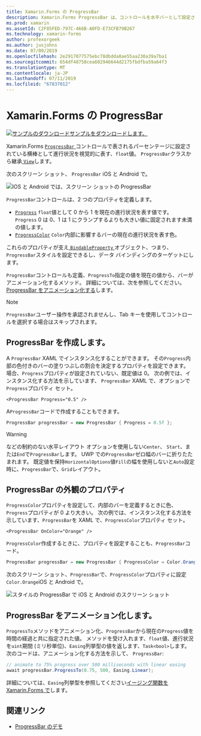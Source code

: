 ```yaml
---
title: Xamarin.Forms の ProgressBar
description: Xamarin.Forms ProgressBar は、コントロールを水平バーとして設定されている float プロパティに基づいて進行状況を視覚的に表すです。
ms.prod: xamarin
ms.assetId: C2F85FED-797C-466B-A0FD-E73CFB79B267
ms.technology: xamarin-forms
author: profexorgeek
ms.author: jusjohns
ms.date: 07/09/2019
ms.openlocfilehash: 2e2917077575ebc78dbdda8ae55aa230a39a7ba1
ms.sourcegitcommit: 654df48758cea602946644d2175fbdfba59a64f3
ms.translationtype: MT
ms.contentlocale: ja-JP
ms.lasthandoff: 07/11/2019
ms.locfileid: "67837012"
---
```

# <a name="xamarinforms-progressbar"></a>Xamarin.Forms の ProgressBar
[![サンプルのダウンロード](~/media/shared/download.png)サンプルをダウンロードします。](https://github.com/xamarin/xamarin-forms-samples/tree/master/UserInterface/ProgressBarDemos)

Xamarin.Forms [ `ProgressBar` ](xref:Xamarin.Forms.ProgressBar)コントロールで表されるパーセンテージに設定されている横棒として進行状況を視覚的に表す、`float`値。 `ProgressBar`クラスから継承[ `View`](xref:Xamarin.Forms.View)します。

次のスクリーン ショット、 `ProgressBar` iOS と Android で。

![IOS と Android では、スクリーン ショットの ProgressBar](progressbar-images/progressbars-default.png "iOS や Android 上の ProgressBar")

`ProgressBar`コントロールは、2 つのプロパティを定義します。

* [`Progress`](xref:Xamarin.Forms.ProgressBar.Progress) `float`値として 0 から 1 を現在の進行状況を表す値です。 `Progress` 0 は 0、1 は 1 にクランプするよりも大きい値に固定されます未満の値します。
* [`ProgressColor`](xref:Xamarin.Forms.ProgressBar.ProgressColor) `Color`内部に影響するバーの現在の進行状況を表す色。

これらのプロパティが支え[ `BindableProperty` ](xref:Xamarin.Forms.BindableProperty)オブジェクト、つまり、`ProgressBar`スタイルを設定できるし、データ バインディングのターゲットにします。

`ProgressBar`コントロールも定義、`ProgressTo`指定の値を現在の値から、バーがアニメーション化するメソッド。 詳細については、次を参照してください。 [ProgressBar をアニメーション化する](#animate-a-progressbar)します。

> [!NOTE]
> `ProgressBar`ユーザー操作を承認されませんし、Tab キーを使用してコントロールを選択する場合はスキップされます。

## <a name="create-a-progressbar"></a>ProgressBar を作成します。

A `ProgressBar` XAML でインスタンス化することができます。 その`Progress`内部の色付きのバーの塗りつぶしの割合を決定するプロパティを設定できます。 場合、`Progress`プロパティが設定されていない、既定値は 0。 次の例では、インスタンス化する方法を示しています、 `ProgressBar` XAML で、オプションで`Progress`プロパティ セット。

```xaml
<ProgressBar Progress="0.5" />
```

A`ProgressBar`コードで作成することもできます。

```csharp
ProgressBar progressBar = new ProgressBar { Progress = 0.5f };
```

> [!WARNING]
> などの制約のない水平レイアウト オプションを使用しない`Center`、 `Start`、または`End`で`ProgressBar`します。 UWP での`ProgressBar`ゼロ幅のバーに折りたたまれます。 既定値を保持`HorizontalOptions`値`Fill`の幅を使用しないと`Auto`設定時に、`ProgressBar`で、`Grid`レイアウト。

## <a name="progressbar-appearance-properties"></a>ProgressBar の外観のプロパティ

`ProgressColor`プロパティを設定して、内部のバーを定義するときに色、`Progress`プロパティが 0 より大きい。 次の例では、インスタンス化する方法を示しています、`ProgressBar`を XAML で、`ProgressColor`プロパティ セット。

```xaml
<ProgressBar OnColor="Orange" />
```

`ProgressColor`作成するときに、プロパティを設定することも、`ProgressBar`コード。

```csharp
ProgressBar progressBar = new ProgressBar { ProgressColor = Color.Orange };
```

次のスクリーン ショット、`ProgressBar`で、`ProgressColor`プロパティに設定`Color.Orange`iOS と Android で。

![スタイルの ProgressBar で iOS と Android のスクリーン ショット](progressbar-images/progressbars-styled.png "iOS や Android 上の ProgressBar のスタイル")

## <a name="animate-a-progressbar"></a>ProgressBar をアニメーション化します。

`ProgressTo`メソッドをアニメーション化、`ProgressBar`から現在の`Progress`値を時間の経過と共に指定された値。 メソッドを受け入れます、`float`値、進行状況を`uint`期間 (ミリ秒単位)、`Easing`列挙型の値を返します、`Task<bool>`します。 次のコードは、アニメーション化する方法を示して、 `ProgressBar`:

```csharp
// animate to 75% progress over 500 milliseconds with linear easing
await progressBar.ProgressTo(0.75, 500, Easing.Linear);
```

詳細については、`Easing`列挙型を参照してください[イージング関数を Xamarin.Forms で](~/xamarin-forms/user-interface/animation/easing.md)します。

## <a name="related-links"></a>関連リンク

* [ProgressBar のデモ](https://github.com/xamarin/xamarin-forms-samples/tree/master/UserInterface/ProgressBarDemos)
